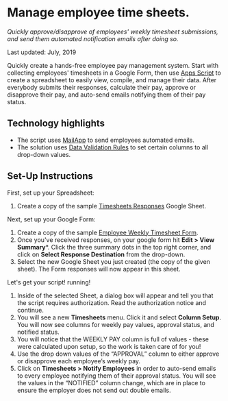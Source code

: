 # Manage employee time sheets.
_Quickly approve/disapprove of employees' weekly timesheet submissions, and
send them automated notification emails after doing so._

Last updated: July, 2019

Quickly create a hands-free employee pay management system. Start with
collecting employees' timesheets in a Google Form, then use [Apps Script][apps-script] to
create a spreadsheet to easily view, compile, and manage their data. After
everybody submits their responses, calculate their pay, approve or disapprove
their pay, and auto-send emails notifying them of their pay status.

[apps-script]: https://developers.google.com/apps-script/

## Technology highlights

- The script uses [MailApp][mail-app] to send employees automated emails.
- The solution uses [Data Validation Rules][data-val] to set certain columns
  to all drop-down values.

[mail-app]: https://developers.google.com/apps-script/reference/mail/mail-app
[data-val]: https://developers.google.com/apps-script/reference/spreadsheet/data-validation-builder

## Set-Up Instructions
First, set up your Spreadsheet:
1. Create a copy of the sample [Timesheets Responses][sheet-link] Google Sheet.
   
Next, set up your Google Form:
1. Create a copy of the sample [Employee Weekly Timesheet Form][form-link].
1. Once you've received responses, on your google form hit **Edit > View Summary***. 
   Click the three summary dots in the top right corner, and click on **Select Response 
   Destination**   from the drop-down.
1. Select the new Google Sheet you just created (the copy of the given sheet).
   The Form responses will now appear in this sheet.

Let's get your script! running!
1. Inside of the selected Sheet, a dialog box will appear and tell you that the script requires authorization.
   Read the authorization notice and continue.
1. You will see a new **Timesheets** menu. Click it and select **Column Setup**.
   You will now see columns for weekly pay values, approval status, and notified
   status.
1. You will notice that the WEEKLY PAY column is full of values - these were
   calculated upon setup, so the work is taken care of for you!
1. Use the drop down values of the “APPROVAL” column to either approve or
   disapprove each employee’s weekly pay.
1. Click on **Timesheets > Notify Employees** in order to auto-send emails to every
   employee notifying them of their approval status. You will see the values in
   the “NOTIFIED” column change, which are in place to ensure the employer does not
   send out double emails. 

[sheet-link]: https://docs.google.com/spreadsheets/d/17NJu4XTUsfCVPYHSqBCDGYDxJoADfwj2HP0QRD4-ihc/edit?usp=sharing
[form-link]: https://docs.google.com/forms/d/e/1FAIpQLSc_e78mOlxBBnaI4EIivH_j3NTGjPJQ1n2t6wYcN8kaU1ikhw/viewform?usp=sf_link


